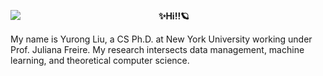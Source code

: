 <p align="left">
<img src="https://user-images.githubusercontent.com/15952538/130867366-bd9cc865-f327-4be0-a893-16eda6d6ea26.gif" align="left">
<p align="center"><strong>✨Hi!!🪐</strong></p>
<p align="left">My name is Yurong Liu, a CS Ph.D. at New York University working under Prof. Juliana Freire. My research intersects data management, machine learning, and theoretical computer science.
</p>
</p>

